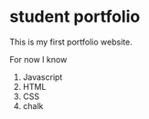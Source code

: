 # student portfolio
This is my first portfolio website.

For now I know
1. Javascript
1. HTML 
1. CSS
1. chalk    

